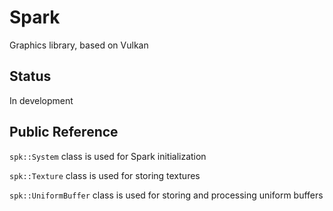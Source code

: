 # Spark
Graphics library, based on Vulkan
## Status
In development
## Public Reference
```spk::System``` class is used for Spark initialization

```spk::Texture``` class is used for storing textures

```spk::UniformBuffer``` class is used for storing and processing uniform buffers